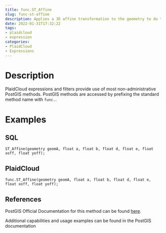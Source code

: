 ```yaml
---
title: func.ST_Affine
slug: func-st-affine
description: Applies a 3D affine transformation to the geometry to do things like translate, rotate, scale in one step
date: 2022-01-31T17:32:22
tags:
- plaidcloud
- expression
categories:
- PlaidCloud
- Expressions
---
```



# Description


PlaidCloud expressions and filters provide use of most non-administrative PostGIS methods. PostGIS methods are accessed by prefixing the standard method name with `func.`.



# Examples


## SQL



```
ST_Affine(geometry geomA, float a, float b, float d, float e, float xoff, float yoff);
```


## PlaidCloud



```
func.ST_Affine(geometry geomA, float a, float b, float d, float e, float xoff, float yoff);
```


## References


PostGIS Official Documentation for this method can be found [here](https://postgis.net/docs/manual-3.1/ST_Affine.html).



Additional capabilities and usage examples can be found in the PostGIS documentation

